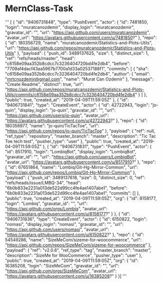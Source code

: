 # MernClass-Task
'''
[
{
"id": "9406731848",
"type": "PushEvent",
"actor": {
"id": 7481850,
"login": "muratcanozdemir",
"display_login": "muratcanozdemir",
"gravatar_id": "",
"url": "https://api.github.com/users/muratcanozdemir",
"avatar_url": "https://avatars.githubusercontent.com/u/7481850?"
},
"repo": {
"id": 180356729,
"name": "muratcanozdemir/Statistics-and-Plots-Utils",
"url": "https://api.github.com/repos/muratcanozdemir/Statistics-and-Plots-Utils"
},
"payload": {
"push_id": 3489137625,
"size": 1,
"distinct_size": 1,
"ref": "refs/heads/master",
"head": "c6158e09aa352b8cdcc7c3236404720bd4fe2db4",
"before": "7709af4dacf43aa5967b7700a1d33a02537188f1",
"commits": [
{
"sha": "c6158e09aa352b8cdcc7c3236404720bd4fe2db4",
"author": {
"email": "mrtcnozdemir@gmail.com",
"name": "Murat Can Ozdemir"
},
"message": "Create Readme",
"distinct": true,
"url": "https://api.github.com/repos/muratcanozdemir/Statistics-and-Plots-Utils/commits/c6158e09aa352b8cdcc7c3236404720bd4fe2db4"
}
]
},
"public": true,
"created_at": "2019-04-09T11:59:05Z"
},
{
"id": "9406731841",
"type": "CreateEvent",
"actor": {
"id": 42722943,
"login": "jo-quin",
"display_login": "jo-quin",
"gravatar_id": "",
"url": "https://api.github.com/users/jo-quin",
"avatar_url": "https://avatars.githubusercontent.com/u/42722943?"
},
"repo": {
"id": 180356977,
"name": "jo-quin/TicTacToe",
"url": "https://api.github.com/repos/jo-quin/TicTacToe"
},
"payload": {
"ref": null,
"ref_type": "repository",
"master_branch": "master",
"description": "Tic Tac Toe tech test",
"pusher_type": "user"
},
"public": true,
"created_at": "2019-04-09T11:59:05Z"
},
{
"id": "9406731831",
"type": "PushEvent",
"actor": {
"id": 8517910,
"login": "LombiqBot",
"display_login": "LombiqBot",
"gravatar_id": "",
"url": "https://api.github.com/users/LombiqBot",
"avatar_url": "https://avatars.githubusercontent.com/u/8517910?"
},
"repo": {
"id": 67651864,
"name": "Lombiq/Git-Hg-Mirror-Common",
"url": "https://api.github.com/repos/Lombiq/Git-Hg-Mirror-Common"
},
"payload": {
"push_id": 3489137618,
"size": 0,
"distinct_size": 0,
"ref": "refs/heads/issue/LMBQ-34",
"head": "6b0b833e2231a013de522d99cc4fe4ae1407abe1",
"before": "6b0b833e2231a013de522d99cc4fe4ae1407abe1",
"commits": []
},
"public": true,
"created_at": "2019-04-09T11:59:05Z",
"org": {
"id": 8158177,
"login": "Lombiq",
"gravatar_id": "",
"url": "https://api.github.com/orgs/Lombiq",
"avatar_url": "https://avatars.githubusercontent.com/u/8158177?"
}
},
{
"id": "9406731836",
"type": "CreateEvent",
"actor": {
"id": 6150822,
"login": "nomasi",
"display_login": "nomasi",
"gravatar_id": "",
"url": "https://api.github.com/users/nomasi",
"avatar_url": "https://avatars.githubusercontent.com/u/6150822?"
},
"repo": {
"id": 54549286,
"name": "SizeMeCom/sizeme-for-woocommerce",
"url": "https://api.github.com/repos/SizeMeCom/sizeme-for-woocommerce"
},
"payload": {
"ref": "v2.0.6",
"ref_type": "tag",
"master_branch": "master",
"description": "SizeMe for WooCommerce",
"pusher_type": "user"
},
"public": true,
"created_at": "2019-04-09T11:59:05Z",
"org": {
"id": 16385208,
"login": "SizeMeCom",
"gravatar_id": "",
"url": "https://api.github.com/orgs/SizeMeCom",
"avatar_url": "https://avatars.githubusercontent.com/u/16385208?"
}
}]
'''
